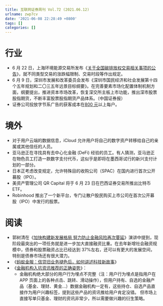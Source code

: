 ```yaml
---
title: 互联网证券周刊 Vol.72 (2021.06.12)
urlname: zwp7cv
date: '2021-06-08 22:28:49 +0800'
tags: []
categories: []
---
```


# 行业

- 6 月 22 日，上海环境能源交易所发布《[关于全国碳排放权交易相关事项的公告](https://database.caixin.com/2021-06-23/101730565.html)》，就不同类型交易的涨跌幅限制、交易时段等作出规定。
- 6 月 9 日，深圳市发展和改革委员会发布《深圳市国民经济和社会发展第十四个五年规划和二〇三五年远景目标纲要》。在完善要素市场化配置体制机制方面，纲要提出，推进资本市场改革，恢复深交所主板上市功能，推出深市股票股指期货，不断丰富股票股指期货产品体系。（中国证券报）
- 证券公司投放字节系广告的获客成本在[800 元](https://mp.weixin.qq.com/s/_GQBd1d-pKylng1FD-E1-Q)以上每户。

# 境外

- 对于用户云端的数据信息，iCloud 允许用户将自己的数字资产转移给自己的亲属或其他信任的人员。
- 亚马逊正在寻找具有去中心化金融 (DeFi) 经验的员工。有人猜测，亚马逊正在物色员工打造一款数字支付代币，这似乎是即将在墨西哥试行的新兴支付计划的一部分。
- 日本正考虑改变规定，允许特殊目的收购公司（SPAC）在国内进行首次公开募股（IPO）。
- 美资产管理公司 QR Capital 将于 6 月 23 日在巴西证券交易所推出比特币 ETF。
- Robinhood 推出了一个新平台，专门让散户股民购买上市公司在首次公开募股（IPO）中发行的股票。

# 阅读

- 郭树清在《[加快构建新发展格局 努力防止金融风险再次蔓延](http://www.50forum.org.cn/home/article/detail/id/8382.html)》演讲中提到，现阶段最突出的一项任务就是进一步加大直接融资比重。在去年新增社会融资规模中，债券和股票融资占比已经达到 37%左右，还可以有更大的发展空间，特别是债券市场还有很大潜力。
- 《[蚂蚁金服：信贷旧业务褪色后，如何讲述科技新故事](https://mp.weixin.qq.com/s/oEhnuHZlHu3F8kFzqZEuMQ)》
- 《[金融机构入坑资讯推荐的正确姿势](https://mp.weixin.qq.com/s/ejL1EUwlMxS2dqNyMz7rTA)》：
  - 金融机构绝大部分的用户行为埋点不完整（注：用户行为埋点是指用户在 APP 页面上的各种点击、跳转、滑动操作），但用户持有、自选的金融产品（基金、理财、黄金...）数据金融机构一定有，这些持仓、自选产品直接作为用户兴趣标签，提到这些产品的资讯推给用户肯定没错。 但市场上直接写单只基金、理财的资讯非常少，所以需要做兴趣的衍生策略。
